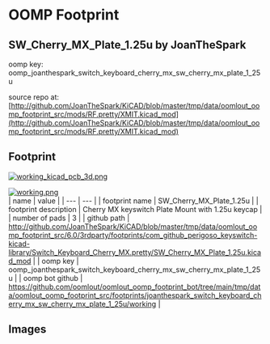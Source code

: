 # OOMP Footprint  
## SW_Cherry_MX_Plate_1.25u  by JoanTheSpark  
  
oomp key: oomp_joanthespark_switch_keyboard_cherry_mx_sw_cherry_mx_plate_1_25u  
  
source repo at: [http://github.com/JoanTheSpark/KiCAD/blob/master/tmp/data/oomlout_oomp_footprint_src/mods/RF.pretty/XMIT.kicad_mod](http://github.com/JoanTheSpark/KiCAD/blob/master/tmp/data/oomlout_oomp_footprint_src/mods/RF.pretty/XMIT.kicad_mod)  
## Footprint  
  
[![working_kicad_pcb_3d.png](working_kicad_pcb_3d_600.png)](working_kicad_pcb_3d.png)  
  
[![working.png](working_600.png)](working.png)  
| name | value | 
| --- | --- | 
| footprint name | SW_Cherry_MX_Plate_1.25u | 
| footprint description | Cherry MX keyswitch Plate Mount with 1.25u keycap | 
| number of pads | 3 | 
| github path | http://github.com/JoanTheSpark/KiCAD/blob/master/tmp/data/oomlout_oomp_footprint_src/6.0/3rdparty/footprints/com_github_perigoso_keyswitch-kicad-library/Switch_Keyboard_Cherry_MX.pretty/SW_Cherry_MX_Plate_1.25u.kicad_mod | 
| oomp key | oomp_joanthespark_switch_keyboard_cherry_mx_sw_cherry_mx_plate_1_25u | 
| oomp bot github | https://github.com/oomlout/oomlout_oomp_footprint_bot/tree/main/tmp/data/oomlout_oomp_footprint_src/footprints/joanthespark_switch_keyboard_cherry_mx_sw_cherry_mx_plate_1_25u/working | 
## Images  
